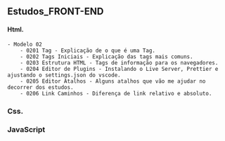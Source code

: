## Estudos_FRONT-END

#### Html.

    - Modelo 02
        - 0201 Tag - Explicação de o que é uma Tag.
        - 0202 Tags Iniciais - Explicação das tags mais comuns.
        - 0203 Estrutura HTML - Tags de informação para os navegadores.
        - 0204 Editor de Plugins - Instalando o Live Server, Prettier e ajustando o settings.json do vscode.
        - 0205 Editor Atalhos - Alguns atalhos que vão me ajudar no decorrer dos estudos.
        - 0206 Link Caminhos - Diferença de link relativo e absoluto.

### Css.

### JavaScript
